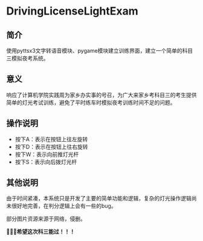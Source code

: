 # DrivingLicenseLightExam

## 简介

使用pyttsx3文字转语音模块、pygame模块建立训练界面，建立一个简单的科目三模拟夜考系统。

## 意义

响应了计算机学院实践周为家乡办实事的号召，为广大来家乡考科目三的考生提供简单的灯光考试训练，避免了平时练车时模拟夜考训练时间不足的问题。

## 操作说明

- 按下A：表示在按钮上往左旋转
- 按下D：表示在按钮上往右旋转
- 按下W：表示向前推灯光杆
- 按下S：表示向后拨灯光杆

## 其他说明

由于时间紧凑，本系统只是开发了主要的简单功能和逻辑，复杂的灯光操作逻辑尚未很好地完善，在判分逻辑上会有一些的bug。

部分图片资源来源于网络，侵删。

🙏🙏🙏**希望这次科三能过！！！**